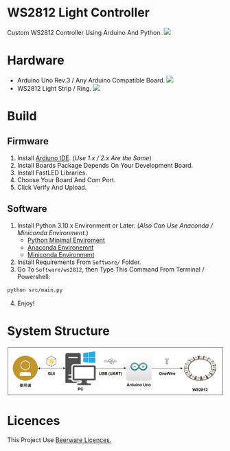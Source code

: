 # WS2812 Light Controller
Custom WS2812 Controller Using Arduino And Python.
![](./Image/banner.png)

# Hardware
- Arduino Uno Rev.3 / Any Arduino Compatible Board.
[![](https://www.taiwansensor.com.tw/wp-content/uploads/2018/04/a000066_iso_4.jpg)](https://store.arduino.cc/products/arduino-uno-rev3)
- WS2812 Light Strip / Ring.
[![](https://dfimg.dfrobot.com/store/data/DFR0888-16/DFR0888-16-datail-001_564x376.jpg?imageView2/1/w/564/h/376)](https://www.dfrobot.com/product-2541.html)

# Build
## Firmware
1. Install [Ardiuno IDE](https://www.arduino.cc/en/software). (*Use 1.x / 2.x Are the Same*)
2. Install Boards Package Depends On Your Development Board.
3. Install FastLED Libraries.
4. Choose Your Board And Com Port.
5. Click Verify And Upload.

## Software
1. Install Python 3.10.x Environment or Later. (*Also Can Use Anaconda / Miniconda Environment.*)
    - [Python Minimal Enviroment](https://www.python.org/downloads/)
    - [Anaconda Environemnt](https://www.anaconda.com/download/)
    - [Miniconda Environment](https://conda.io/miniconda.html)
2. Install Requirements From `Software/` Folder.
3. Go To `Software/ws2812`, then Type This Command From Terminal / Powershell:
```bash
python src/main.py
```
4. Enjoy!

# System Structure
![](./Image/flow.png)

# Licences
This Project Use [Beerware Licences.](https://en.wikipedia.org/wiki/Beerware)